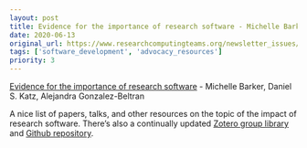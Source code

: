 ```yaml
---
layout: post
title: Evidence for the importance of research software - Michelle Barker, Daniel S. Katz, Alejandra Gonzalez-Beltran
date: 2020-06-13
original_url: https://www.researchcomputingteams.org/newsletter_issues/0028
tags: ['software_development', 'advocacy_resources']
priority: 3
---
```


<!-- markdownlint-disable MD033 -->
<!-- markdownlint-disable MD041 -->
<!-- markdownlint-disable MD049 -->

[Evidence for the importance of research software](http://urssi.us/blog/2020/06/08/evidence-for-the-importance-of-research-software/) - Michelle Barker, Daniel S. Katz, Alejandra Gonzalez-Beltran

A nice list of papers, talks, and other resources on the topic of the impact of research software.  There’s also a continually updated [Zotero group library](https://www.zotero.org/groups/2400609/resa/library) and [Github repository](https://github.com/researchsoft/Resources).

